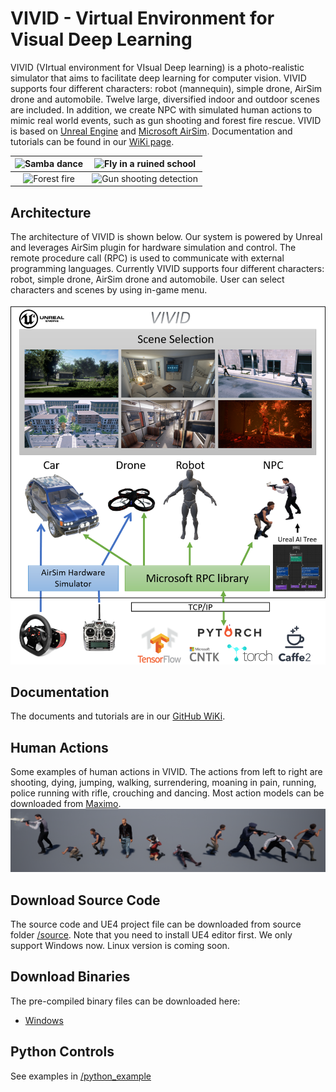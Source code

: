 # VIVID - Virtual Environment for Visual Deep Learning

VIVID (VIrtual environment for VIsual Deep learning) is a photo-realistic simulator that aims to facilitate deep learning for computer vision. 
VIVID supports four different characters: robot (mannequin), simple drone, AirSim drone and automobile. Twelve large, diversified indoor and outdoor scenes are included. 
In addition, we create NPC with simulated human actions to mimic real world events, such as gun shooting and forest fire rescue. 
VIVID is based on [Unreal Engine](https://www.unrealengine.com) and [Microsoft AirSim](https://github.com/Microsoft/AirSim).
Documentation and tutorials can be found in our [WiKi page](https://github.com/kuanting/vivid/wiki). 

![Samba dance](/images/zoe_sambe_dance.gif)|![Fly in a ruined school](/images/drone_fly_in_ruin.gif)
:-----------------------------------------:|:-------------------------------------------------------:
![Forest fire](/images/robot_run_in_forest_fire.gif)|![Gun shooting detection](/images/drone_in_gun_shooting.gif)

## Architecture
The architecture of VIVID is shown below. Our system is powered by Unreal and leverages AirSim plugin for hardware simulation and control. 
The remote procedure call (RPC) is used to communicate with external programming languages. Currently VIVID supports four different characters: robot, simple drone, AirSim drone and automobile.
User can select characters and scenes by using in-game menu.

![](/images/vivid_arch.png)

## Documentation
The documents and tutorials are in our [GitHub WiKi](https://github.com/kuanting/vivid/wiki).


## Human Actions
Some examples of human actions in VIVID. The actions from left to right are shooting, dying, jumping, walking, surrendering, moaning in pain, running, police running with rifle, crouching and dancing.
Most action models can be downloaded from [Maximo](https://www.mixamo.com).
![Human Action Examples](/images/action_examples.png)


## Download Source Code
The source code and UE4 project file can be downloaded from source folder [/source](/source). Note that you need to install UE4 editor first. We only support Windows now. Linux version is coming soon. 


## Download Binaries
The pre-compiled binary files can be downloaded here:

- [Windows](https://drive.google.com/open?id=18EMYzQpfd-VRArLR0OVhL_2SSWgLGNrS)


## Python Controls
See examples in [/python_example](/python_example)
